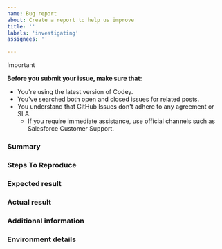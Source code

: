 ```yaml
---
name: Bug report
about: Create a report to help us improve
title: ''
labels: 'investigating'
assignees: ''

---
```

> [!Important]
> **Before you submit your issue, make sure that:**
> - You're using the latest version of Codey.
> - You've searched both open and closed issues for related posts.
> - You understand that GitHub Issues don't adhere to any agreement or SLA.
>   - If you require immediate assistance, use official channels such as Salesforce Customer Support.

### Summary
<!-- Short summary of what's going on to provide context -->

### Steps To Reproduce
<!-- Provide detailed steps to help us reproduce this issue on our end -->

### Expected result
<!-- Describe what should have happened -->

### Actual result
<!-- Describe what actually happened -->

### Additional information
<!-- Chat transcripts, screen recordings, screenshots, etc -->

### Environment details
<!-- Codey version, Operating system, Shell (zsh, powershell, etc) -->
